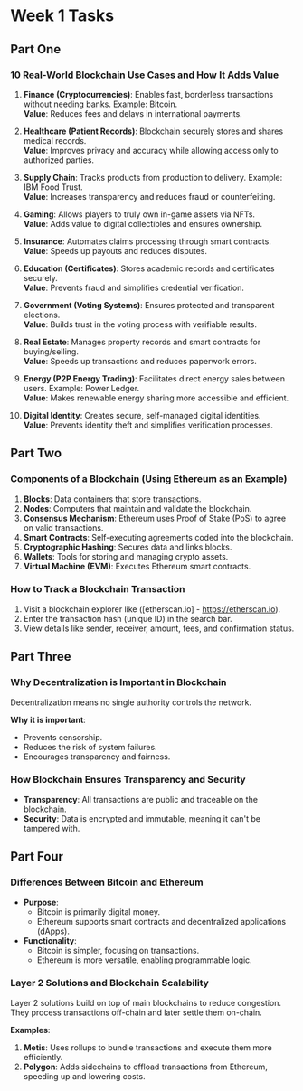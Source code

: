 # **Week 1 Tasks**

## **Part One**

### **10 Real-World Blockchain Use Cases and How It Adds Value**  

1. **Finance (Cryptocurrencies)**: Enables fast, borderless transactions without needing banks. Example:       Bitcoin.  
   **Value**: Reduces fees and delays in international payments.  

2. **Healthcare (Patient Records)**: Blockchain securely stores and shares medical records.  
   **Value**: Improves privacy and accuracy while allowing access only to authorized parties.  

3. **Supply Chain**: Tracks products from production to delivery. Example: IBM Food Trust.  
   **Value**: Increases transparency and reduces fraud or counterfeiting.  

4. **Gaming**: Allows players to truly own in-game assets via NFTs.  
   **Value**: Adds value to digital collectibles and ensures ownership.  

5. **Insurance**: Automates claims processing through smart contracts.  
   **Value**: Speeds up payouts and reduces disputes.  

6. **Education (Certificates)**: Stores academic records and certificates securely.  
    **Value**: Prevents fraud and simplifies credential verification.  
    
7. **Government (Voting Systems)**: Ensures protected and transparent elections.  
   **Value**: Builds trust in the voting process with verifiable results.  

8. **Real Estate**: Manages property records and smart contracts for buying/selling.  
   **Value**: Speeds up transactions and reduces paperwork errors.  

9. **Energy (P2P Energy Trading)**: Facilitates direct energy sales between users. Example: Power Ledger.  
   **Value**: Makes renewable energy sharing more accessible and efficient.  

10. **Digital Identity**: Creates secure, self-managed digital identities.  
   **Value**: Prevents identity theft and simplifies verification processes.  





## **Part Two**

### **Components of a Blockchain (Using Ethereum as an Example)**  

1. **Blocks**: Data containers that store transactions.  
2. **Nodes**: Computers that maintain and validate the blockchain.  
3. **Consensus Mechanism**: Ethereum uses Proof of Stake (PoS) to agree on valid transactions.  
4. **Smart Contracts**: Self-executing agreements coded into the blockchain.  
5. **Cryptographic Hashing**: Secures data and links blocks.  
6. **Wallets**: Tools for storing and managing crypto assets.  
7. **Virtual Machine (EVM)**: Executes Ethereum smart contracts.  


### **How to Track a Blockchain Transaction**  

1. Visit a blockchain explorer like ([etherscan.io] - https://etherscan.io).  
2. Enter the transaction hash (unique ID) in the search bar.  
3. View details like sender, receiver, amount, fees, and confirmation status.  



## **Part Three**

### **Why Decentralization is Important in Blockchain**  
Decentralization means no single authority controls the network.  

**Why it is important**:  
- Prevents censorship.  
- Reduces the risk of system failures.  
- Encourages transparency and fairness.  

### **How Blockchain Ensures Transparency and Security**  

- **Transparency**: All transactions are public and traceable on the blockchain.  
- **Security**: Data is encrypted and immutable, meaning it can't be tampered with.  



## **Part Four**

### **Differences Between Bitcoin and Ethereum**  
- **Purpose**:  
  - Bitcoin is primarily digital money.  
  - Ethereum supports smart contracts and decentralized applications (dApps).  
- **Functionality**:  
  - Bitcoin is simpler, focusing on transactions.  
  - Ethereum is more versatile, enabling programmable logic.  


### **Layer 2 Solutions and Blockchain Scalability**  
Layer 2 solutions build on top of main blockchains to reduce congestion. They process transactions off-chain and later settle them on-chain.  

**Examples**:  
1. **Metis**: Uses rollups to bundle transactions and execute them more efficiently.  
2. **Polygon**: Adds sidechains to offload transactions from Ethereum, speeding up and lowering costs.  
